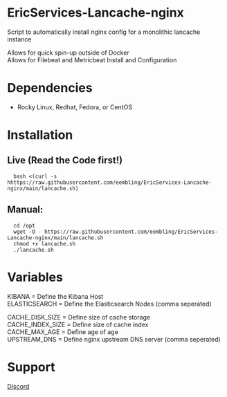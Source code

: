 # EricServices-Lancache-nginx


Script to automatically install nginx config for a monolithic lancache instance  

Allows for quick spin-up outside of Docker  
Allows for Filebeat and Metricbeat Install and Configuration  

# Dependencies  
- Rocky Linux, Redhat, Fedora, or CentOS

# Installation  
## Live (Read the Code first!)  
      bash <(curl -s hhttps://raw.githubusercontent.com/eembling/EricServices-Lancache-nginx/main/lancache.sh)  

## Manual:  
      cd /opt  
      wget -O - https://raw.githubusercontent.com/eembling/EricServices-Lancache-nginx/main/lancache.sh
      chmod +x lancache.sh
      ./lancache.sh  

# Variables 
KIBANA = Define the Kibana Host  
ELASTICSEARCH = Define the Elasticsearch Nodes (comma seperated)     

CACHE_DISK_SIZE = Define size of cache storage  
CACHE_INDEX_SIZE = Define size of cache index  
CACHE_MAX_AGE = Define age of age  
UPSTREAM_DNS = Define nginx upstream DNS server (comma seperated)    

# Support
[Discord](https://discord.gg/8nKBgURRbW)
